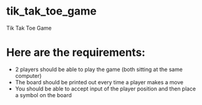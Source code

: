 # tik_tak_toe_game
Tik Tak Toe Game

# Here are the requirements:

- 2 players should be able to play the game (both sitting at the same computer)
- The board should be printed out every time a player makes a move
- You should be able to accept input of the player position and then place a symbol on the board
